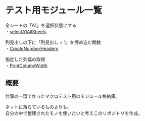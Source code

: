 # テスト用モジュール一覧

全シートの「A1」を選択状態にする<br>
・[selectA1AllSheets](https://github.com/syuikatagiri/UTModuleVBA/blob/main/selectA1AllSheets.bas)<br>

列見出しの下に「列見出し + 1」を埋め込む関数 <br>
・[CreateNumberHeaders](https://github.com/syuikatagiri/UTModuleVBA/blob/main/CreateNumberHeaders.bas)<br>

指定した列幅の取得<br>
・[PrintColumnWidth](https://github.com/syuikatagiri/UTModuleVBA/blob/main/PrintColumnWidth.bas)

## 概要
仕事の一環で作ったマクロテスト用のモジュール格納庫。

ネットに落ちているものよりも、<br>
自分の中で整理されたモノを使いたいと考えこのリポジトリを作成。



